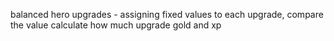 balanced hero upgrades - assigning fixed values to each upgrade, compare the value
calculate how much upgrade gold and xp

